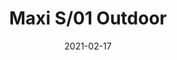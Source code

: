---
title: "Maxi S/01 Outdoor"
image_primary: "img/maxi-s01.png"
description: "MAXI%20represents%20for%20sure%20the%20most%20characteristic%20and%A0emblematic%20product%20of%20BOVER.%20Made%20out%20of%20translucent%20ribbon%20since%20its%20creation%20in%202001%2C%A0Maxi%20has%20achieved%20positioning%20itself%20as%20one%20of%20the%20most%A0reliable%20and%20best%20seller%20product%20in%20BOVER%u2019s%20catalogue%2C%A0regardless%20the%20market%20or%20culture%20it%20is%20addressed%20to.%20Maxi%20products%20meet%20in%20one%20product%20BOVER%u2019s%20essence%3A%20its%A0smooth%20shapes%2C%20its%20warm%20light%20and%20the%20different%20available%A0options%20in%20which%20it%20is%20presented%20in%20the%20market%2C%20has%20positioned%A0this%20product%20as%20a%20non-temporal%20product%2C%20adapting%20itself%A0without%20shrillness%20over%20time%20without%20losing%20its%20contemporary%A0aspect.%20Motivated%20by%20these%20reasons%2C%20we%20decided%20to%20go%20a%20step%20forward%A0and%20reinvent%20it%20going%20beyond%20the%20verge%20of%20indoor%20products%2C%A0to%20bring%20Maxi%20to%20gardens%2C%20terraces%20and%20open%20spaces%20where%A0its%20marked%20warm%20feature%20can%20offer%20us%20a%20good%20light%20coming%A0out%20from%20its%20polythene%20shade.%0A%0A"
designer: "Joana Bover"
tags: 
  - "Bover"
  - "Pendant"
  - "Indoor"
  - "Outdoor"
  - "Floor"
  - "Outdoor Lamps"
href: "https://www.bover.es/en/lamp/maxi-s/"
category: "outdoor-lamps"
subtitle: ""
manufacturer: "Bover"
slug: "/manufacturers/bover/outdoor-lamps/joana-bover-maxi-s-01-outdoor"
date: "2021-02-17"
---